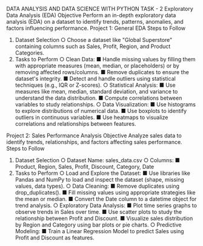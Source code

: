 DATA ANALYSIS AND DATA SCIENCE WITH PYTHON
TASK - 2
Exploratory Data Analysis (EDA)
Objective
Perform an in-depth exploratory data analysis (EDA) on a dataset to identify trends, patterns,
anomalies, and factors influencing performance.
Project 1: General EDA
Steps to Follow
1. Dataset Selection
○ Choose a dataset like "Global Superstore" containing columns such as Sales,
Profit, Region, and Product Categories.
2. Tasks to Perform
○ Clean Data:
■ Handle missing values by filling them with appropriate measures (mean,
median, or placeholders) or by removing affected rows/columns.
■ Remove duplicates to ensure the dataset's integrity.
■ Detect and handle outliers using statistical techniques (e.g., IQR or
Z-scores).
○ Statistical Analysis:
■ Use measures like mean, median, standard deviation, and variance to
understand the data distribution.
■ Compute correlations between variables to study relationships.
○ Data Visualization:
■ Use histograms to explore distributions of numerical data.
■ Use boxplots to identify outliers in continuous variables.
■ Use heatmaps to visualize correlations and relationships between
features.




Project 2: Sales Performance Analysis
Objective
Analyze sales data to identify trends, relationships, and factors affecting sales performance.
Steps to Follow
1. Dataset Selection
○ Dataset Name: sales_data.csv
○ Columns:
■ Product, Region, Sales, Profit, Discount, Category, Date
2. Tasks to Perform
○ Load and Explore the Dataset:
■ Use libraries like Pandas and NumPy to load and inspect the dataset
(shape, missing values, data types).
○ Data Cleaning:
■ Remove duplicates using drop_duplicates().
■ Fill missing values using appropriate strategies like the mean or median.
■ Convert the Date column to a datetime object for trend analysis.
○ Exploratory Data Analysis:
■ Plot time series graphs to observe trends in Sales over time.
■ Use scatter plots to study the relationship between Profit and Discount.
■ Visualize sales distribution by Region and Category using bar plots or pie
charts.
○ Predictive Modeling:
■ Train a Linear Regression Model to predict Sales using Profit and
Discount as features.

